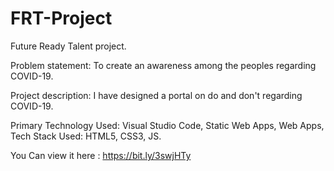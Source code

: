 # FRT-Project
Future Ready Talent project.

Problem statement: 
To create an awareness among the peoples regarding COVID-19.

Project description: 
 I have designed a portal on do and don't regarding COVID-19. 

Primary Technology Used: Visual Studio Code, Static Web Apps, Web Apps,
Tech Stack Used: HTML5, CSS3, JS.

You Can view it here : https://bit.ly/3swjHTy
